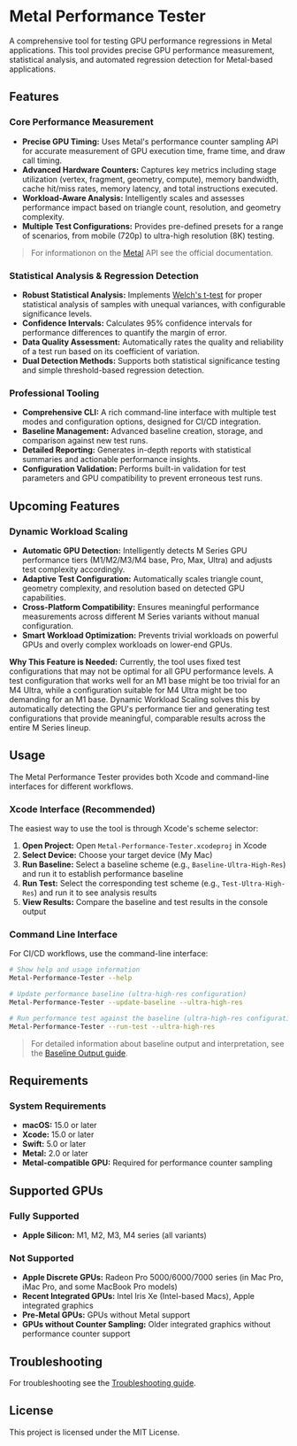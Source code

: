 # Metal Performance Tester

A comprehensive tool for testing GPU performance regressions in Metal applications. This tool provides precise GPU performance measurement, statistical analysis, and automated regression detection for Metal-based applications.

## Features

### Core Performance Measurement
- **Precise GPU Timing:** Uses Metal's performance counter sampling API for accurate measurement of GPU execution time, frame time, and draw call timing.
- **Advanced Hardware Counters:** Captures key metrics including stage utilization (vertex, fragment, geometry, compute), memory bandwidth, cache hit/miss rates, memory latency, and total instructions executed.
- **Workload-Aware Analysis:** Intelligently scales and assesses performance impact based on triangle count, resolution, and geometry complexity.
- **Multiple Test Configurations:** Provides pre-defined presets for a range of scenarios, from mobile (720p) to ultra-high resolution (8K) testing.

> For informationon on the [Metal](https://developer.apple.com/documentation/metal) API see the official documentation.

### Statistical Analysis & Regression Detection
- **Robust Statistical Analysis:** Implements [Welch's t-test](https://en.wikipedia.org/wiki/Welch%27s_t-test) for proper statistical analysis of samples with unequal variances, with configurable significance levels.
- **Confidence Intervals:** Calculates 95% confidence intervals for performance differences to quantify the margin of error.
- **Data Quality Assessment:** Automatically rates the quality and reliability of a test run based on its coefficient of variation.
- **Dual Detection Methods:** Supports both statistical significance testing and simple threshold-based regression detection.

### Professional Tooling
- **Comprehensive CLI:** A rich command-line interface with multiple test modes and configuration options, designed for CI/CD integration.
- **Baseline Management:** Advanced baseline creation, storage, and comparison against new test runs.
- **Detailed Reporting:** Generates in-depth reports with statistical summaries and actionable performance insights.
- **Configuration Validation:** Performs built-in validation for test parameters and GPU compatibility to prevent erroneous test runs.

## Upcoming Features

### Dynamic Workload Scaling
- **Automatic GPU Detection:** Intelligently detects M Series GPU performance tiers (M1/M2/M3/M4 base, Pro, Max, Ultra) and adjusts test complexity accordingly.
- **Adaptive Test Configuration:** Automatically scales triangle count, geometry complexity, and resolution based on detected GPU capabilities.
- **Cross-Platform Compatibility:** Ensures meaningful performance measurements across different M Series variants without manual configuration.
- **Smart Workload Optimization:** Prevents trivial workloads on powerful GPUs and overly complex workloads on lower-end GPUs.

**Why This Feature is Needed:**
Currently, the tool uses fixed test configurations that may not be optimal for all GPU performance levels. A test configuration that works well for an M1 base might be too trivial for an M4 Ultra, while a configuration suitable for M4 Ultra might be too demanding for an M1 base. Dynamic Workload Scaling solves this by automatically detecting the GPU's performance tier and generating test configurations that provide meaningful, comparable results across the entire M Series lineup.

## Usage

The Metal Performance Tester provides both Xcode and command-line interfaces for different workflows.

### Xcode Interface (Recommended)

The easiest way to use the tool is through Xcode's scheme selector:

1. **Open Project:** Open `Metal-Performance-Tester.xcodeproj` in Xcode
2. **Select Device:** Choose your target device (My Mac)
3. **Run Baseline:** Select a baseline scheme (e.g., `Baseline-Ultra-High-Res`) and run it to establish performance baseline
4. **Run Test:** Select the corresponding test scheme (e.g., `Test-Ultra-High-Res`) and run it to see analysis results
5. **View Results:** Compare the baseline and test results in the console output

### Command Line Interface

For CI/CD workflows, use the command-line interface:

```bash
# Show help and usage information
Metal-Performance-Tester --help

# Update performance baseline (ultra-high-res configuration)
Metal-Performance-Tester --update-baseline --ultra-high-res

# Run performance test against the baseline (ultra-high-res configuration)
Metal-Performance-Tester --run-test --ultra-high-res
```

> For detailed information about baseline output and interpretation, see the [Baseline Output guide](https://github.com/KelCodesStuff/Metal-Performance-Tester/wiki/Baseline-Output).

## Requirements

### System Requirements
- **macOS:** 15.0 or later
- **Xcode:** 15.0 or later
- **Swift:** 5.0 or later
- **Metal:** 2.0 or later
- **Metal-compatible GPU:** Required for performance counter sampling

## Supported GPUs

### Fully Supported
- **Apple Silicon:** M1, M2, M3, M4 series (all variants)

### Not Supported
- **Apple Discrete GPUs:** Radeon Pro 5000/6000/7000 series (in Mac Pro, iMac Pro, and some MacBook Pro models)
- **Recent Integrated GPUs:** Intel Iris Xe (Intel-based Macs), Apple integrated graphics
- **Pre-Metal GPUs:** GPUs without Metal support
- **GPUs without Counter Sampling:** Older integrated graphics without performance counter support

## Troubleshooting
For troubleshooting see the [Troubleshooting guide](https://github.com/KelCodesStuff/Metal-Performance-Tester/wiki/Troubleshooting).


## License

This project is licensed under the MIT License.
